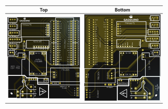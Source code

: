 Top|Bottom
---|---
![Lego PCB-Molex-Front](/PCB/Molex/Images/Lego-PCB-Molex-Front.png)|![Lego PCB-Molex-Back](/PCB/Molex/Images/Lego-PCB-Molex-Back.png)
